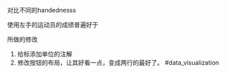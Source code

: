 对比不同的handednesss

使用左手的运动员的成绩普遍好于


所做的修改
1. 给标添加单位的注解
2. 修改按钮的布局，让其好看一点，变成两行的最好了。
#data_visualization
